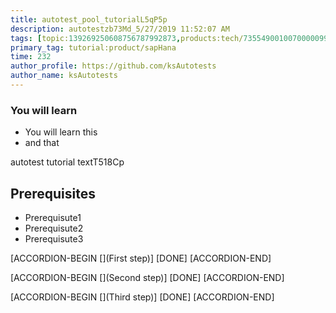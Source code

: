 ```yaml
---
title: autotest_pool_tutorialL5qP5p
description: autotestzb73Md_5/27/2019 11:52:07 AM
tags: [topic:139269250608756787992873,products:tech/73554900100700000996,tutorial:experience/advanced]
primary_tag: tutorial:product/sapHana
time: 232
author_profile: https://github.com/ksAutotests
author_name: ksAutotests
---
```

### You will learn
- You will learn this
- and that

autotest tutorial textT518Cp

## Prerequisites
- Prerequisute1
- Prerequisute2
- Prerequisute3

[ACCORDION-BEGIN [](First step)]
[DONE]
[ACCORDION-END]

[ACCORDION-BEGIN [](Second step)]
[DONE]
[ACCORDION-END]

[ACCORDION-BEGIN [](Third step)]
[DONE]
[ACCORDION-END]

